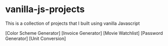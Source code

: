 # vanilla-js-projects
This is a collection of projects that I built using vanilla Javascript

[Color Scheme Generator]
[Invoice Generator]
[Movie Watchlist]
[Password Generator]
[Unit Conversion]
